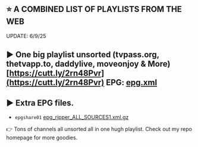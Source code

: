 ## ⭐ A COMBINED LIST OF PLAYLISTS FROM THE WEB

UPDATE: 6/9/25

## ▶️ One big playlist unsorted (tvpass.org, thetvapp.to, daddylive, moveonjoy & More) [https://cutt.ly/2rn48Pvr](https://cutt.ly/2rn48Pvr) EPG: [epg.xml](https://tvpass.org/epg.xml)


## ▶️ Extra EPG files.

- `epgshare01` [epg_ripper_ALL_SOURCES1.xml.gz](https://epgshare01.online/epgshare01/epg_ripper_ALL_SOURCES1.xml.gz)

👉  Tons of channels all unsorted all in one hugh playlist. Check out my repo homepage for more goodies.
